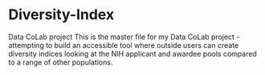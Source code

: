 # Diversity-Index
Data CoLab project
This is the master file for my Data CoLab project - attempting to build an accessible tool where outside users can create diversity indices looking at the NIH applicant and awardee pools compared to a range of other populations.


